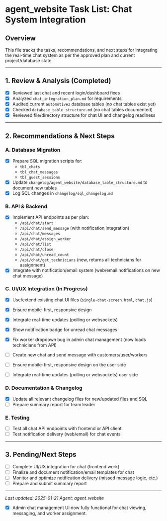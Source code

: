 # agent_website Task List: Chat System Integration

## Overview
This file tracks the tasks, recommendations, and next steps for integrating the real-time chat system as per the approved plan and current project/database state.

---

## 1. Review & Analysis (Completed)
- [x] Reviewed last chat and recent login/dashboard fixes
- [x] Analyzed `chat_integration_plan.md` for requirements
- [x] Audited current `automotive2` database tables (no chat tables exist yet)
- [x] Checked `database_table_structure.md` (no chat tables documented)
- [x] Reviewed file/directory structure for chat UI and changelog readiness

---

## 2. Recommendations & Next Steps

### A. Database Migration
- [x] Prepare SQL migration scripts for:
  - `tbl_chats`
  - `tbl_chat_messages`
  - `tbl_guest_sessions`
- [x] Update `changelog/agent_website/database_table_structure.md` to document new tables
- [x] Log SQL changes in `changelog/sql_changelog.md`

### B. API & Backend
- [x] Implement API endpoints as per plan:
  - `/api/chat/start`
  - `/api/chat/send_message` (with notification integration)
  - `/api/chat/messages`
  - `/api/chat/assign_worker`
  - `/api/chat/list`
  - `/api/chat/close`
  - `/api/chat/unread_count`
  - `/api/chat/get_technicians` (new, returns all technicians for assignment)
- [x] Integrate with notification/email system (web/email notifications on new chat message)

### C. UI/UX Integration (In Progress)
- [x] Use/extend existing chat UI files (`single-chat-screen.html`, `chat.js`)
- [x] Ensure mobile-first, responsive design
- [x] Integrate real-time updates (polling or websockets)
- [x] Show notification badge for unread chat messages
- [x] Fix worker dropdown bug in admin chat management (now loads technicians from API)
- [ ] Create new chat and send message with customers/user/workers 
- [ ] Ensure mobile-first, responsive design on the user side 
- [ ] Integrate real-time updates (polling or websockets) user side


### D. Documentation & Changelog
- [x] Update all relevant changelog files for new/updated files and SQL
- [ ] Prepare summary report for team leader

### E. Testing
- [ ] Test all chat API endpoints with frontend or API client
- [ ] Test notification delivery (web/email) for chat events

---

## 3. Pending/Next Steps
- [ ] Complete UI/UX integration for chat (frontend work)
- [ ] Finalize and document notification/email templates for chat
- [ ] Monitor and optimize notification delivery (missed message logic, etc.)
- [ ] Prepare and submit summary report

---

*Last updated: 2025-01-21*
*Agent: agent_website*
- [x] Admin chat management UI now fully functional for chat viewing, messaging, and worker assignment. 
